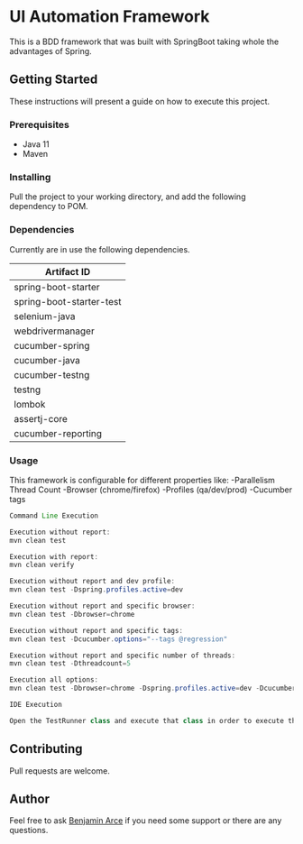 # UI Automation Framework
This is a BDD framework that was built with SpringBoot taking whole the advantages of Spring. 

## Getting Started

These instructions will present a guide on how to execute this project.

### Prerequisites

* Java 11
* Maven

### Installing

Pull the project to your working directory, and add the following dependency to POM.

### Dependencies

Currently are in use the following dependencies.

|Artifact ID                	|   
|---                        	|
|spring-boot-starter			|
|spring-boot-starter-test		|
|selenium-java              	|
|webdrivermanager           	|
|cucumber-spring            	|
|cucumber-java              	|
|cucumber-testng            	|
|testng                     	|
|lombok                     	|
|assertj-core              	|
|cucumber-reporting        	|

### Usage
This framework is configurable for different properties like:
-Parallelism Thread Count
-Browser (chrome/firefox)
-Profiles (qa/dev/prod) 
-Cucumber tags

```java
Command Line Execution

Execution without report:
mvn clean test

Execution with report:
mvn clean verify

Execution without report and dev profile:
mvn clean test -Dspring.profiles.active=dev

Execution without report and specific browser:
mvn clean test -Dbrowser=chrome

Execution without report and specific tags:
mvn clean test -Dcucumber.options="--tags @regression"

Execution without report and specific number of threads:
mvn clean test -Dthreadcount=5

Execution all options:
mvn clean test -Dbrowser=chrome -Dspring.profiles.active=dev -Dcucumber.options="--tags @regression" -Dthreadcount=5
```

```java
IDE Execution

Open the TestRunner class and execute that class in order to execute the tests
```

## Contributing
Pull requests are welcome.

## Author
Feel free to ask [Benjamin Arce](benjamin_arce1991@hotmail.com) if you need some support or there are any questions.